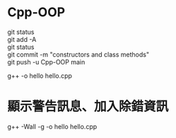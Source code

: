 # Cpp-OOP

git status  
git add -A  
git status  
git commit -m "constructors and class methods"  
git push -u Cpp-OOP main  

g++ -o hello hello.cpp

# 顯示警告訊息、加入除錯資訊
g++ -Wall -g -o hello hello.cpp